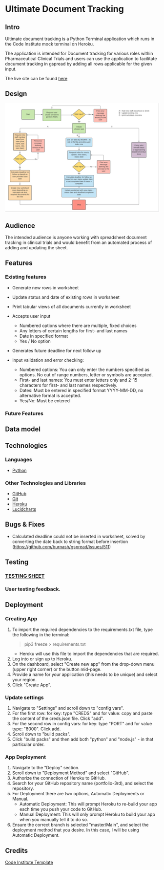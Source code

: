 # Ultimate Document Tracking

## Intro

Ultimate document tracking is a Python Terminal application which runs in the Code Institute mock terminal on Heroku.

The application is intended for Document tracking for various roles within Pharmaceutical Clinical Trials and users can use the application to facilitate document tracking in gspread by adding all rows applicable for the given input.

The live site can be found [here](https://portfolio-3rd.herokuapp.com/)


## Design

![Code Logic Flow Chart](assets/images/flowchart-p3.png)


## Audience
The intended audience is anyone working with spreadsheet document tracking in clinical trials and would benefit from an automated process of adding and updating the sheet.

## Features

### Existing features
* Generate new rows in worksheet
* Update status and date of existing rows in worksheet
* Print tabular views of all documents currently in worksheet

* Accepts user input
    * Numbered options where there are multiple, fixed choices
    * Any letters of certain lengths for first- and last names
    * Date in specified format
    * Yes / No option

* Generates future deadline for next follow up
* Input validation and error checking:
    * Numbered options: You can only enter the numbers specified as options. No out of range numbers, letter or symbols are accepted.
    * First- and last names: You must enter letters only and 2-15 characters for first- and last names respectively.
    * Dates: Must be entered in specified format YYYY-MM-DD, no alternative format is accepted.
    * Yes/No: Must be entered

### Future Features

## Data model

## Technologies

### Languages

- [Python](https://en.wikipedia.org/wiki/Python_(programming_language))

### Other Technologies and Libraries

- [GitHub](https://github.com/)
- [Git](https://gitforwindows.org/)
- [Heroku](https://heroku.com)
- [Lucidcharts](https://www.lucidchart.com/)

## Bugs & Fixes


- Calculated deadline could not be inserted in worksheet, solved by converting the date back to string format before insertion (https://github.com/burnash/gspread/issues/511)

## Testing

### [TESTING SHEET]()

### User testing feedback.

## Deployment

### Creating App

1. To import the required dependencies to the requirements.txt file, type the following in the terminal:
    > pip3 freeze > requirements.txt
    - Heroku will use this file to import the dependencies that are required.
2. Log into or sign up to Heroku.
3. On the dashboard, select "Create new app" from the drop-down menu (upper right corner) or the button mid-page.
6. Provide a name for your application (this needs to be unique) and select your region.
7. Click "Create App".

### Update settings

1. Navigate to "Settings" and scroll down to "config vars".
2. For the first row: for key: type "CREDS" and for value: copy and paste the content of the creds.json file. Click "add".
3. For the second row in config vars: for key: type "PORT" and for value type: "8000". Click add.
4. Scroll down to "build packs".
5. Click "build packs" and then add both "python" and "node.js" - in that particular order.


### App Deployment

1. Navigate to the "Deploy" section.
2. Scroll down to "Deployment Method" and select "GitHub".
3. Authorize the connection of Heroku to GitHub.
4. Search for your GitHub repository name (portfolio-3rd), and select the repository.
5. For Deployment there are two options, Automatic Deployments or Manual.
    - Automatic Deployment: This will prompt Heroku to re-build your app each time you push your code to GitHub.
    - Manual Deployment: This will only prompt Heroku to build your app when you manually tell it to do so.
6. Ensure the correct branch is selected "master/Main", and select the deployment method that you desire. In this case, I will be using Automatic Deployment.

## Credits

[Code Institute Template](https://github.com/Code-Institute-Org/python-essentials-template)


